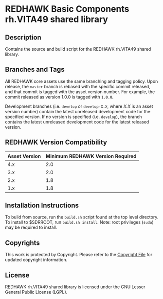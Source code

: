 # REDHAWK Basic Components rh.VITA49 shared library
 
## Description

Contains the source and build script for the REDHAWK rh.VITA49 shared library.
 
## Branches and Tags

All REDHAWK core assets use the same branching and tagging policy. Upon release,
the `master` branch is rebased with the specific commit released, and that
commit is tagged with the asset version number. For example, the commit released
as version 1.0.0 is tagged with `1.0.0`.

Development branches (i.e. `develop` or `develop-X.X`, where *X.X* is an asset
version number) contain the latest unreleased development code for the specified
version. If no version is specified (i.e. `develop`), the branch contains the
latest unreleased development code for the latest released version.

## REDHAWK Version Compatibility

| Asset Version | Minimum REDHAWK Version Required |
| ------------- | -------------------------------- |
| 4.x           | 2.0                              |
| 3.x           | 2.0                              |
| 2.x           | 1.8                              |
| 1.x           | 1.8                              |

## Installation Instructions

To build from source, run the `build.sh` script found at the top level
directory. To install to $SDRROOT, run `build.sh install`. Note: root privileges
(`sudo`) may be required to install.
 
## Copyrights

This work is protected by Copyright. Please refer to the
[Copyright File](COPYRIGHT) for updated copyright information.

## License

REDHAWK rh.VITA49 shared library is licensed under the GNU Lesser General Public
License (LGPL).

